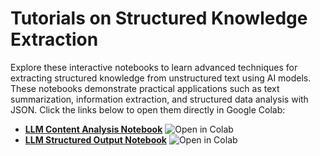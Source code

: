 # Tutorials on Structured Knowledge Extraction

Explore these interactive notebooks to learn advanced techniques for extracting structured knowledge from unstructured text using AI models. These notebooks demonstrate practical applications such as text summarization, information extraction, and structured data analysis with JSON. Click the links below to open them directly in Google Colab:

- **[LLM Content Analysis Notebook](https://colab.research.google.com/github/aaubs/llm-content-analysis/blob/main/LLM_content_analysis_AAUBS.ipynb)** ![Open in Colab](https://colab.research.google.com/assets/colab-badge.svg)
- **[LLM Structured Output Notebook](https://colab.research.google.com/github/aaubs/llm-content-analysis/blob/main/LLM_structured_output_AAUBS.ipynb)** ![Open in Colab](https://colab.research.google.com/assets/colab-badge.svg)
